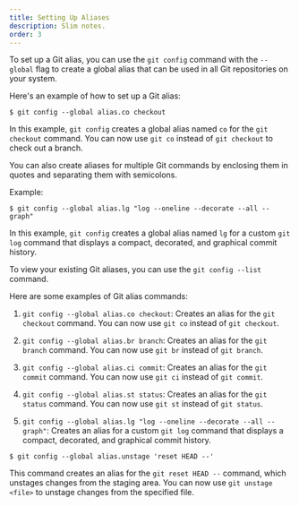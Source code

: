```yaml
---
title: Setting Up Aliases
description: Slim notes.
order: 3
---
```


To set up a Git alias, you can use the `git config` command with the `--global` flag to create a global alias that can be used in all Git repositories on your system.

Here's an example of how to set up a Git alias:

```
$ git config --global alias.co checkout
```

In this example, `git config` creates a global alias named `co` for the `git checkout` command. You can now use `git co` instead of `git checkout` to check out a branch.

You can also create aliases for multiple Git commands by enclosing them in quotes and separating them with semicolons.

Example:
```
$ git config --global alias.lg "log --oneline --decorate --all --graph"
```

In this example, `git config` creates a global alias named `lg` for a custom `git log` command that displays a compact, decorated, and graphical commit history.

To view your existing Git aliases, you can use the `git config --list` command.

Here are some examples of Git alias commands:

1. `git config --global alias.co checkout`: Creates an alias for the `git checkout` command. You can now use `git co` instead of `git checkout`.

2. `git config --global alias.br branch`: Creates an alias for the `git branch` command. You can now use `git br` instead of `git branch`.

3. `git config --global alias.ci commit`: Creates an alias for the `git commit` command. You can now use `git ci` instead of `git commit`.

4. `git config --global alias.st status`: Creates an alias for the `git status` command. You can now use `git st` instead of `git status`.

5. `git config --global alias.lg "log --oneline --decorate --all --graph"`: Creates an alias for a custom `git log` command that displays a compact, decorated, and graphical commit history.

```
$ git config --global alias.unstage 'reset HEAD --'
```

This command creates an alias for the `git reset HEAD --` command, which unstages changes from the staging area. You can now use `git unstage <file>` to unstage changes from the specified file.

